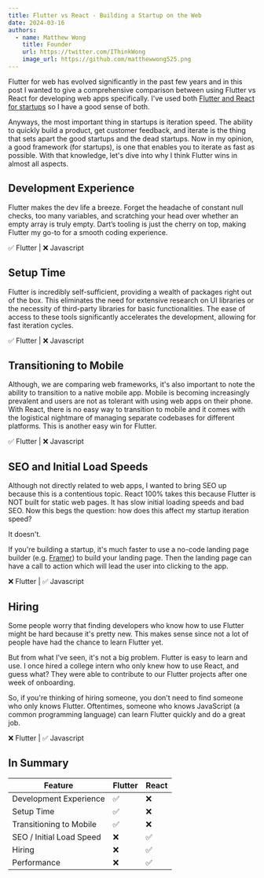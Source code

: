 ```yaml
---
title: Flutter vs React - Building a Startup on the Web
date: 2024-03-16
authors:
  - name: Matthew Wong
    title: Founder
    url: https://twitter.com/IThinkWong
    image_url: https://github.com/matthewwong525.png
---
```

Flutter for web has evolved significantly in the past few years and in this post I wanted to give a comprehensive comparison between using Flutter vs React for developing web apps specifically. I've used both [Flutter and React for startups](how-i-reached-50k-users-with-flutter.md) so I have a good sense of both. 

Anyways, the most important thing in startups is iteration speed. The ability to quickly build a product, get customer feedback, and iterate is the thing that sets apart the good startups and the dead startups. Now in my opinion, a good framework (for startups), is one that enables you to iterate as fast as possible. With that knowledge, let's dive into why I think Flutter wins in almost all aspects.

## Development Experience
Flutter makes the dev life a breeze. Forget the headache of constant null checks, too many variables, and scratching your head over whether an empty array is truly empty. Dart’s tooling is just the cherry on top, making Flutter my go-to for a smooth coding experience.

✅ Flutter |  ❌ Javascript
## Setup Time
Flutter is incredibly self-sufficient, providing a wealth of packages right out of the box. This eliminates the need for extensive research on UI libraries or the necessity of third-party libraries for basic functionalities. The ease of access to these tools significantly accelerates the development, allowing for fast iteration cycles.

✅ Flutter |  ❌ Javascript
## Transitioning to Mobile
Although, we are comparing web frameworks, it's also important to note the ability to transition to a native mobile app. Mobile is becoming increasingly prevalent and users are not as tolerant with using web apps on their phone. With React, there is no easy way to transition to mobile and it comes with the logistical nightmare of managing separate codebases for different platforms. This is another easy win for Flutter.

✅ Flutter |  ❌ Javascript
## SEO and Initial Load Speeds
Although not directly related to web apps, I wanted to bring SEO up because this is a contentious topic. React 100% takes this because Flutter is NOT built for static web pages. It has slow initial loading speeds and bad SEO. Now this begs the question: how does this affect my startup iteration speed?

It doesn't.

If you're building a startup, it's much faster to use a no-code landing page builder (e.g. [Framer](solopreneur-saas-toolkit-my-tech-stack-as-a-former-cto-of-a-yc-backed-startup.md)) to build your landing page. Then the landing page can have a call to action which will lead the user into clicking to the app. 

❌ Flutter |  ✅ Javascript
## Hiring
Some people worry that finding developers who know how to use Flutter might be hard because it's pretty new. This makes sense since not a lot of people have had the chance to learn Flutter yet.

But from what I've seen, it's not a big problem. Flutter is easy to learn and use. I once hired a college intern who only knew how to use React, and guess what? They were able to contribute to our Flutter projects after one week of onboarding.

So, if you're thinking of hiring someone, you don't need to find someone who only knows Flutter. Oftentimes, someone who knows JavaScript (a common programming language) can learn Flutter quickly and do a great job. 

❌ Flutter |  ✅ Javascript

## In Summary

| Feature                  | Flutter | React |
| ------------------------ | ------- | ----- |
| Development Experience   | ✅       | ❌     |
| Setup Time               | ✅       | ❌     |
| Transitioning to Mobile  | ✅       | ❌     |
| SEO / Initial Load Speed | ❌       | ✅     |
| Hiring                   | ❌       | ✅     |
| Performance              | ❌       | ✅     |
